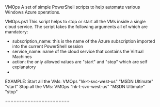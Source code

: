 VMOps 
A set of simple PowerShell scripts to help automate various Windows Azure operations.

VMOps.ps1
This script helps to stop or start all the VMs inside a single cloud service.
The script takes the following arguments all of which are mandatory:
* subscription_name: this is the name of the Azure subscription imported into the current PowerShell session
* service_name: name of the cloud service that contains the Virtual Machines
* action: the only allowed values are "start" and "stop" which are self explanatory
* 
EXAMPLE:
Start all the VMs: VMOps "hk-t-svc-west-us" "MSDN Ultimate" "start"
Stop all the VMs: VMOps "hk-t-svc-west-us" "MSDN Ultimate" "stop"

=======================
